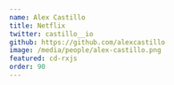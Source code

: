 ```yaml
---
name: Alex Castillo
title: Netflix
twitter: castillo__io
github: https://github.com/alexcastillo
image: /media/people/alex-castillo.png
featured: cd-rxjs
order: 90
---
```

